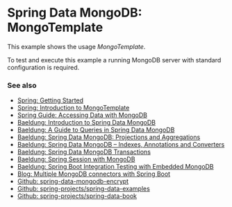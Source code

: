 # Spring Data MongoDB: MongoTemplate

This example shows the usage *MongoTemplate*.

To test and execute this example a running MongoDB server with standard configuration is required.

### See also

* [Spring: Getting Started](https://docs.spring.io/spring-data/mongodb/docs/current/reference/html/#mongodb-getting-started)
* [Spring: Introduction to MongoTemplate](https://docs.spring.io/spring-data/mongodb/docs/3.1.5/reference/html/#mongo-template)
* [Spring Guide: Accessing Data with MongoDB](https://spring.io/guides/gs/accessing-data-mongodb/)
* [Baeldung: Introduction to Spring Data MongoDB](https://www.baeldung.com/spring-data-mongodb-tutorial)
* [Baeldung: A Guide to Queries in Spring Data MongoDB](https://www.baeldung.com/queries-in-spring-data-mongodb)
* [Baeldung: Spring Data MongoDB: Projections and Aggregations](https://www.baeldung.com/spring-data-mongodb-projections-aggregations)
* [Baeldung: Spring Data MongoDB – Indexes, Annotations and Converters](https://www.baeldung.com/spring-data-mongodb-index-annotations-converter)
* [Baeldung: Spring Data MongoDB Transactions](https://www.baeldung.com/spring-data-mongodb-transactions)
* [Baeldung: Spring Session with MongoDB](https://www.baeldung.com/spring-session-mongodb)
* [Baeldung: Spring Boot Integration Testing with Embedded MongoDB](https://www.baeldung.com/spring-boot-embedded-mongodb)
* [Blog: Multiple MongoDB connectors with Spring Boot](https://blog.marcosbarbero.com/multiple-mongodb-connectors-in-spring-boot/)
* [Github: spring-data-mongodb-encrypt](https://github.com/bolcom/spring-data-mongodb-encrypt)
* [Github: spring-projects/spring-data-examples](https://github.com/spring-projects/spring-data-examples)
* [Github: spring-projects/spring-data-book](https://github.com/spring-projects/spring-data-book)
